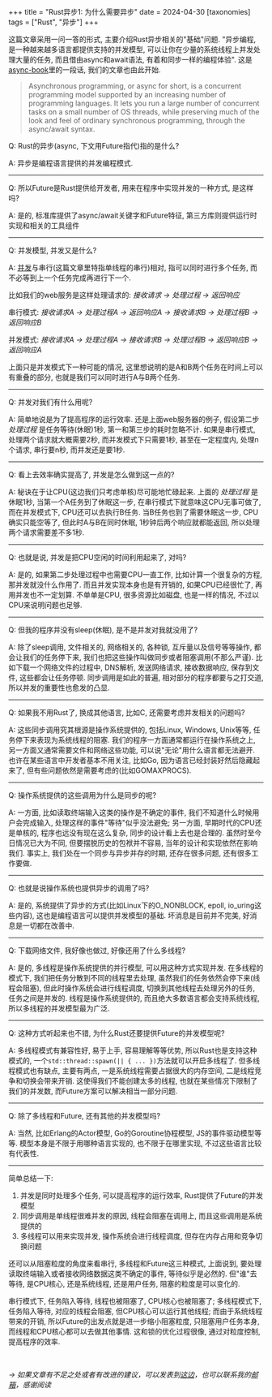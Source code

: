 +++
title = "Rust异步1: 为什么需要异步"
date = 2024-04-30
[taxonomies]
tags = ["Rust", "异步"]
+++

这篇文章采用一问一答的形式, 主要介绍Rust异步相关的"基础"问题. "异步编程, 是一种越来越多语言都提供支持的并发模型, 可以让你在少量的系统线程上并发处理大量的任务, 而且借由async和await语法, 有着和同步一样的编程体验". 这是[async-book](https://rust-lang.github.io/async-book/01_getting_started/02_why_async.html#why-async)里的一段话, 我们的文章也由此开始.

<!-- more -->

> Asynchronous programming, or async for short, is a concurrent programming model supported by an increasing number of programming languages. It lets you run a large number of concurrent tasks on a small number of OS threads, while preserving much of the look and feel of ordinary synchronous programming, through the async/await syntax.

Q: Rust的异步(async, 下文用Future指代)指的是什么?

A: 异步是编程语言提供的并发编程模式.

---

Q: 所以Future是Rust提供给开发者, 用来在程序中实现并发的一种方式, 是这样吗?

A: 是的, 标准库提供了async/await关键字和Future特征, 第三方库则提供运行时实现和相关的工具组件

---

Q: 并发模型, 并发又是什么?

A: [并发](https://en.wikipedia.org/wiki/Concurrent_computing)与串行(这篇文章里特指单线程的串行)相对, 指可以同时进行多个任务, 而不必等到上一个任务完成再进行下一个. 

比如我们的web服务是这样处理请求的: *接收请求 -> 处理过程 -> 返回响应*

串行模式: *接收请求A -> 处理过程A -> 返回响应A -> 接收请求B -> 处理过程B -> 返回响应B*

并发模式: *接收请求A -> 处理过程A -> 接收请求B -> 处理过程B -> 返回响应B -> 返回响应A*

上面只是并发模式下一种可能的情况, 这里想说明的是A和B两个任务在时间上可以有重叠的部分, 也就是我们可以同时进行A与B两个任务.

---

Q: 并发对我们有什么用呢?

A: 简单地说是为了提高程序的运行效率. 还是上面web服务器的例子, 假设第二步 *处理过程* 是任务等待(休眠)1秒, 第一和第三步的耗时忽略不计. 如果是串行模式, 处理两个请求就大概需要2秒, 而并发模式下只需要1秒, 甚至在一定程度内, 处理n个请求, 串行要n秒, 而并发还是要1秒.

---

Q: 看上去效率确实提高了, 并发是怎么做到这一点的?

A: 秘诀在于让CPU(这边我们只考虑单核)尽可能地忙碌起来. 上面的 *处理过程* 是休眠1秒, 当第一个A任务到了休眠这一步, 在串行模式下就意味这CPU无事可做了, 而在并发模式下, CPU还可以去执行B任务. 当B任务也到了需要休眠这一步, CPU确实只能空等了, 但此时A与B在同时休眠, 1秒钟后两个响应就都能返回, 所以处理两个请求需要差不多1秒. 

---

Q: 也就是说, 并发是把CPU空闲的时间利用起来了, 对吗?

A: 是的, 如果第二步处理过程中也需要CPU一直工作, 比如计算一个很复杂的方程, 那并发就没什么作用了. 而且并发实现本身也是有开销的, 如果CPU已经很忙了, 再用并发也不一定划算. 不单单是CPU, 很多资源比如磁盘, 也是一样的情况, 不过以CPU来说明问题也足够.

---

Q: 但我的程序并没有sleep(休眠), 是不是并发对我就没用了?

A: 除了sleep调用, 文件相关的, 网络相关的, 各种锁, 互斥量以及信号等等操作, 都会让我们的任务停下来, 我们也把这些操作叫做同步或者阻塞调用(不那么严谨). 比如下载一个网络文件的过程中, DNS解析, 发送网络请求, 接收数据响应, 保存到文件, 这些都会让任务停顿. 同步调用是如此的普遍, 相对部分的程序都要与之打交道, 所以并发的重要性也愈发的凸显.

---

Q: 如果我不用Rust了, 换成其他语言, 比如C, 还需要考虑并发相关的问题吗?

A: 这些同步调用究其根源是操作系统提供的, 包括Linux, Windows, Unix等等, 任务停下来表现为系统线程的阻塞. 我们的程序一方面通常都运行在操作系统之上, 另一方面又通常需要文件和网络这些功能, 可以说"无论"用什么语言都无法避开. 也许在某些语言中开发者基本不用关注, 比如Go, 因为语言已经封装好然后隐藏起来了, 但有些问题依然是需要考虑的(比如GOMAXPROCS).

---

Q: 操作系统提供的这些调用为什么是同步的呢?

A: 一方面, 比如读取终端输入这类的操作是不确定的事件, 我们不知道什么时候用户会完成输入, 处理这样的事件"等待"似乎没法避免; 另一方面, 早期时代的CPU还是单核的, 程序也远没有现在这么复杂, 同步的设计看上去也是合理的. 虽然时至今日情况已大为不同, 但要摆脱历史的包袱并不容易, 当年的设计和实现依然在影响我们. 事实上, 我们处在一个同步与异步并存的时期, 还存在很多问题, 还有很多工作要做.

---

Q: 也就是说操作系统也提供异步的调用了吗?

A: 是的, 系统提供了异步的方式(比如Linux下的O_NONBLOCK, epoll, io_uring这些内容), 这也是编程语言可以提供并发模型的基础. 坏消息是目前并不完美, 好消息是一切都在改善中.

---

Q: 下载网络文件, 我好像也做过, 好像还用了什么多线程?

A: 是的, 多线程是操作系统提供的并行模型, 可以用这种方式实现并发. 在多线程的模式下, 我们把任务分散到不同的线程里去处理, 虽然我们的任务依然会停下来(线程会阻塞), 但此时操作系统会进行线程调度, 切换到其他线程去处理另外的任务, 任务之间是并发的. 线程是操作系统提供的, 而且绝大多数语言都会支持系统线程, 所以多线程的并发模型最为广泛.

---

Q: 这种方式听起来也不错, 为什么Rust还要提供Future的并发模型呢?

A: 多线程模式有兼容性好, 易于上手, 容易理解等等优势, 所以Rust也是支持这种模式的, 一个`std::thread::spawn(|| { ... })`方法就可以开启多线程了. 但多线程模式也有缺点, 主要有两点, 一是系统线程需要占据很大的内存空间, 二是线程竞争和切换会带来开销. 这使得我们不能创建太多的线程, 也就在某些情况下限制了我们的并发数, 而Future方案可以解决相当一部分问题.

---

Q: 除了多线程和Future, 还有其他的并发模型吗?

A: 当然, 比如Erlang的Actor模型, Go的Goroutine协程模型, JS的事件驱动模型等等. 模型本身是不限于用哪种语言实现的, 也不限于在哪里实现, 不过这些语言比较有代表性.

---

简单总结一下:

1. 并发是同时处理多个任务, 可以提高程序的运行效率, Rust提供了Future的并发模型
2. 同步调用是单线程很难并发的原因, 线程会阻塞在调用上, 而且这些调用是系统提供的
3. 多线程可以用来实现并发, 操作系统会进行线程调度, 但存在内存占用和竞争切换问题

还可以从阻塞粒度的角度来看串行, 多线程和Future这三种模式, 上面说到, 要处理读取终端输入或者接收网络数据这类不确定的事件, 等待似乎是必然的. 但"谁"去等待, 是CPU核心, 还是系统线程, 还是用户任务, 阻塞的粒度是可以变化的.

串行模式下, 任务陷入等待, 线程也被阻塞了, CPU核心也被阻塞了; 多线程模式下, 任务陷入等待, 对应的线程会阻塞, 但CPU核心可以运行其他线程; 而由于系统线程带来的开销, 所以Future的出发点就是进一步缩小阻塞粒度, 只阻塞用户任务本身, 而线程和CPU核心都可以去做其他事情. 这和锁的优化过程很像, 通过对粒度控制, 提高程序的效率.

</br>

*-> 如果文章有不足之处或者有改进的建议，可以发表到[这边](https://github.com/dlzht/dlzht.github.io/discussions/5)，也可以联系我的[邮箱](mailto:dlzht@protonmail.com)，感谢阅读*